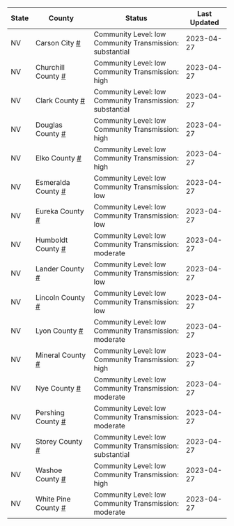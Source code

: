 State | County | Status | Last Updated
--- | --- | --- | --- 
NV | Carson City <a href="#carson_city">#</a> | <a name="carson_city"></a>Community Level: low<br/>Community Transmission: substantial | 2023-04-27
NV | Churchill County <a href="#churchill_county">#</a> | <a name="churchill_county"></a>Community Level: low<br/>Community Transmission: high | 2023-04-27
NV | Clark County <a href="#clark_county">#</a> | <a name="clark_county"></a>Community Level: low<br/>Community Transmission: substantial | 2023-04-27
NV | Douglas County <a href="#douglas_county">#</a> | <a name="douglas_county"></a>Community Level: low<br/>Community Transmission: high | 2023-04-27
NV | Elko County <a href="#elko_county">#</a> | <a name="elko_county"></a>Community Level: low<br/>Community Transmission: high | 2023-04-27
NV | Esmeralda County <a href="#esmeralda_county">#</a> | <a name="esmeralda_county"></a>Community Level: low<br/>Community Transmission: low | 2023-04-27
NV | Eureka County <a href="#eureka_county">#</a> | <a name="eureka_county"></a>Community Level: low<br/>Community Transmission: low | 2023-04-27
NV | Humboldt County <a href="#humboldt_county">#</a> | <a name="humboldt_county"></a>Community Level: low<br/>Community Transmission: moderate | 2023-04-27
NV | Lander County <a href="#lander_county">#</a> | <a name="lander_county"></a>Community Level: low<br/>Community Transmission: low | 2023-04-27
NV | Lincoln County <a href="#lincoln_county">#</a> | <a name="lincoln_county"></a>Community Level: low<br/>Community Transmission: low | 2023-04-27
NV | Lyon County <a href="#lyon_county">#</a> | <a name="lyon_county"></a>Community Level: low<br/>Community Transmission: moderate | 2023-04-27
NV | Mineral County <a href="#mineral_county">#</a> | <a name="mineral_county"></a>Community Level: low<br/>Community Transmission: high | 2023-04-27
NV | Nye County <a href="#nye_county">#</a> | <a name="nye_county"></a>Community Level: low<br/>Community Transmission: moderate | 2023-04-27
NV | Pershing County <a href="#pershing_county">#</a> | <a name="pershing_county"></a>Community Level: low<br/>Community Transmission: moderate | 2023-04-27
NV | Storey County <a href="#storey_county">#</a> | <a name="storey_county"></a>Community Level: low<br/>Community Transmission: substantial | 2023-04-27
NV | Washoe County <a href="#washoe_county">#</a> | <a name="washoe_county"></a>Community Level: low<br/>Community Transmission: high | 2023-04-27
NV | White Pine County <a href="#white_pine_county">#</a> | <a name="white_pine_county"></a>Community Level: low<br/>Community Transmission: moderate | 2023-04-27
